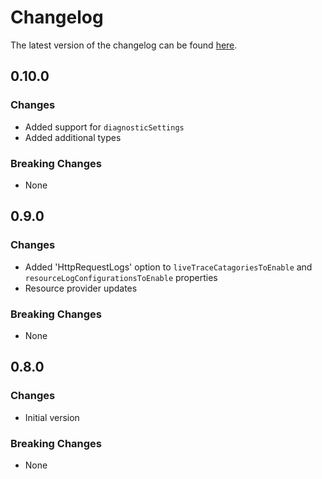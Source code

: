 # Changelog

The latest version of the changelog can be found [here](https://github.com/Azure/bicep-registry-modules/blob/main/avm/res/signal-r-service/signal-r/CHANGELOG.md).

## 0.10.0

### Changes

- Added support for `diagnosticSettings`
- Added additional types

### Breaking Changes

- None

## 0.9.0

### Changes

- Added 'HttpRequestLogs' option to `liveTraceCatagoriesToEnable` and `resourceLogConfigurationsToEnable` properties
- Resource provider updates

### Breaking Changes

- None

## 0.8.0

### Changes

- Initial version

### Breaking Changes

- None
